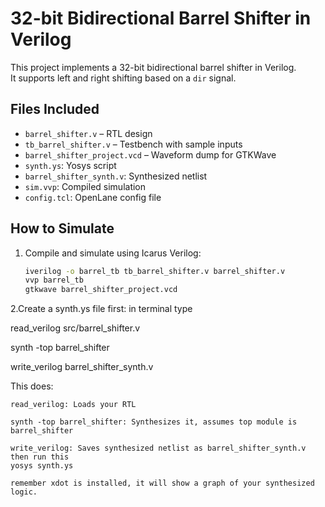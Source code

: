 # 32-bit Bidirectional Barrel Shifter in Verilog

This project implements a 32-bit bidirectional barrel shifter in Verilog.  
It supports left and right shifting based on a `dir` signal.

##  Files Included
- `barrel_shifter.v` – RTL design
- `tb_barrel_shifter.v` – Testbench with sample inputs
- `barrel_shifter_project.vcd` – Waveform dump for GTKWave
- `synth.ys`: Yosys script
- `barrel_shifter_synth.v`: Synthesized netlist
- `sim.vvp`: Compiled simulation
- `config.tcl`: OpenLane config file

## How to Simulate
1. Compile and simulate using Icarus Verilog:
   ```bash
   iverilog -o barrel_tb tb_barrel_shifter.v barrel_shifter.v
   vvp barrel_tb
   gtkwave barrel_shifter_project.vcd
   
2.Create a synth.ys file first:
in terminal type

read_verilog src/barrel_shifter.v

synth -top barrel_shifter

write_verilog barrel_shifter_synth.v

This does:

    read_verilog: Loads your RTL

    synth -top barrel_shifter: Synthesizes it, assumes top module is barrel_shifter

    write_verilog: Saves synthesized netlist as barrel_shifter_synth.v
    then run this
    yosys synth.ys

    remember xdot is installed, it will show a graph of your synthesized logic.
   


